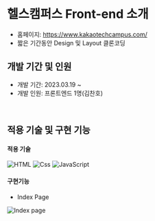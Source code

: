 # 헬스캠퍼스 Front-end 소개
+ 홈페이지: <https://www.kakaotechcampus.com/>
+ 짧은 기간동안 Design 및 Layout 클론코딩

## 개발 기간 및 인원
+ 개발 기간: 2023.03.19 ~
+ 개발 인원: 프론트엔드 1명(김찬호)

<br>


## 적용 기술 및 구현 기능
#### 적용 기술
![HTML](https://img.shields.io/badge/HTML5-E34F26?style=for-the-badge&logo=html5&logoColor=white) <img alt="Css" src ="https://img.shields.io/badge/CSS3-1572B6.svg?&style=for-the-badge&logo=CSS3&logoColor=white"/> ![JavaScript](https://img.shields.io/badge/JavaScript-F7DF1E?style=for-the-badge&logo=javascript&logoColor=black)

#### 구현기능

+ Index Page

![Index page](https://user-images.githubusercontent.com/104095041/226713936-f8df1c20-3818-45fc-9068-44f47cc17fbc.gif)

